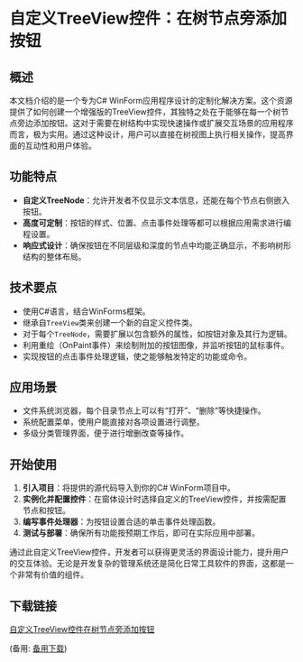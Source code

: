 # 自定义TreeView控件：在树节点旁添加按钮

## 概述

本文档介绍的是一个专为C# WinForm应用程序设计的定制化解决方案。这个资源提供了如何创建一个增强版的TreeView控件，其独特之处在于能够在每一个树节点旁边添加按钮。这对于需要在树结构中实现快速操作或扩展交互场景的应用程序而言，极为实用。通过这种设计，用户可以直接在树视图上执行相关操作，提高界面的互动性和用户体验。

## 功能特点

- **自定义TreeNode**：允许开发者不仅显示文本信息，还能在每个节点右侧嵌入按钮。
- **高度可定制**：按钮的样式、位置、点击事件处理等都可以根据应用需求进行编程设置。
- **响应式设计**：确保按钮在不同层级和深度的节点中均能正确显示，不影响树形结构的整体布局。
  
## 技术要点

- 使用C#语言，结合WinForms框架。
- 继承自`TreeView`类来创建一个新的自定义控件类。
- 对于每个`TreeNode`，需要扩展以包含额外的属性，如按钮对象及其行为逻辑。
- 利用重绘（OnPaint事件）来绘制附加的按钮图像，并监听按钮的鼠标事件。
- 实现按钮的点击事件处理逻辑，使之能够触发特定的功能或命令。

## 应用场景

- 文件系统浏览器，每个目录节点上可以有“打开”、“删除”等快捷操作。
- 系统配置菜单，使用户能直接对各项设置进行调整。
- 多级分类管理界面，便于进行增删改查等操作。

## 开始使用

1. **引入项目**：将提供的源代码导入到你的C# WinForm项目中。
2. **实例化并配置控件**：在窗体设计时选择自定义的TreeView控件，并按需配置节点和按钮。
3. **编写事件处理器**：为按钮设置合适的单击事件处理函数。
4. **测试与部署**：确保所有功能按预期工作后，即可在实际应用中部署。

通过此自定义TreeView控件，开发者可以获得更灵活的界面设计能力，提升用户的交互体验。无论是开发复杂的管理系统还是简化日常工具软件的界面，这都是一个非常有价值的组件。

## 下载链接
[自定义TreeView控件在树节点旁添加按钮](https://pan.quark.cn/s/1a38a90ca3e1) 

(备用: [备用下载](https://pan.baidu.com/s/1yC76aVV1q1nfI859zd4i0g?pwd=wr4m))
